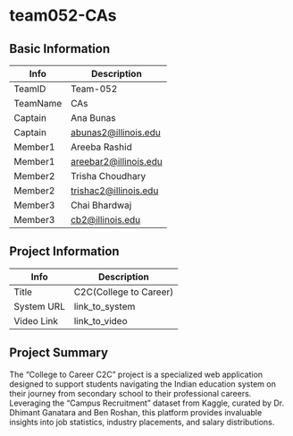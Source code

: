 # team052-CAs

## Basic Information

|   Info      |        Description     |
| ----------- | ---------------------- |
| TeamID      |        Team-052        |
| TeamName    |         CAs            |
| Captain     |       Ana Bunas        |
| Captain     |  abunas2@illinois.edu  |
| Member1     |    Areeba Rashid       |
| Member1     | areebar2@illinois.edu  |
| Member2     |    Trisha Choudhary    |
| Member2     |  trishac2@illinois.edu |
| Member3     |  Chai Bhardwaj         |
| Member3     |   cb2@illinois.edu     |

## Project Information

|   Info      |        Description     |
| ----------- | ---------------------- |
|  Title      | C2C(College to Career) |
| System URL  |      link_to_system    |
| Video Link  |      link_to_video     |

## Project Summary

The “College to Career C2C” project is a specialized web application designed to support students navigating the Indian education system on their journey from secondary school to their professional careers. Leveraging the “Campus Recruitment” dataset from Kaggle, curated by Dr. Dhimant Ganatara and Ben Roshan, this platform provides invaluable insights into job statistics, industry placements, and salary distributions. 

